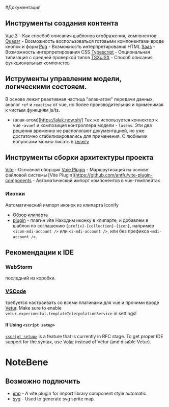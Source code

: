 #Документация

## Инструменты создания контента

[Vue 3](https://v3.vuejs.org/guide/template-syntax.html#interpolations) - Как спосбоб описания шаблонов отображения, компонентов
[Quasar](https://next.quasar.dev/vue-components/button) - Возможность воспользоваться готовыми компонентами вроде кнопок и форм
[Pug](https://pugjs.org/language/attributes.html) - Возможность интерпретирования HTML
[Saas](https://sass-lang.com/guide) - Возможность интерпретирования CSS
[Typescript](https://www.typescriptlang.org/docs/handbook/2/generics.html) - Опциональная типизация с средней проверкой типов
[TSX/JSX](https://github.com/vuejs/jsx-next) - Способ описания функциональных компонетов

## Иструменты управленим модели, логическими состояем.
В основе лежит реактивная частица "алак-атом" передачи данных, аналог `ref` и `reactive` от vue, но более производительная и применимая к чистым функциям js/ts.
* (алак-атом)[https://alak.now.sh/]
Так же используется коннектор к vue -`avuef` и композиция контроллера модели - `lasens`.
Эти два решения временно не распологают документацией, но уже достаточно стабилизировались для применения.
С любиыми вопросами можно писать в [телегу](https://t.me/glebpw)


## Инструменты сборки архитектуры проекта
[Vite](https://vitejs.dev) - Основной сборщик
[Voie Plugin](https://github.com/brattonross/vite-plugin-voie) - Маршрутизация на основе файловой системы
[Vite Plugin](https://github.com/antfu/vite-plugin-components - Автоматический импорт компонентов в vue-темплейтах
### Иконки
Автоматический импорт иконок из клипарта Iconify
* [Обзор клипарта](https://icones.js.org/collection/all)
* [plugin](https://github.com/antfu/vite-plugin-icons) - плагин vite
Находим иконку в клипарте, и добавлем в шаблон по соглашению `{prefix}-{collection}-{icon}`, например `<icon-mdi-account />` или `<i-mdi-account />`, или без префикса `<mdi-account />`.

## Рекомендации к IDE
### WebStorm
последний из коробки.
### [VSCode](https://code.visualstudio.com/)
требуется настраивать со всеми плагинами для vue и прочими вроде [Vetur](https://marketplace.visualstudio.com/items?itemName=octref.vetur). Make sure to enable `vetur.experimental.templateInterpolationService` in settings!
#### If Using `<script setup>`
[`<script setup>`](https://github.com/vuejs/rfcs/pull/227) is a feature that is currently in RFC stage. To get proper IDE support for the syntax, use [Volar](https://marketplace.visualstudio.com/items?itemName=johnsoncodehk.volar) instead of Vetur (and disable Vetur).

# NoteBene
## Возможно подлючить
* [imp](https://github.com/onebay/vite-plugin-imp) - A vite plugin for import library component style automatic.
* [svg](https://github.com/anncwb/vite-plugin-svg-icons) - Used to generate svg sprite map.
